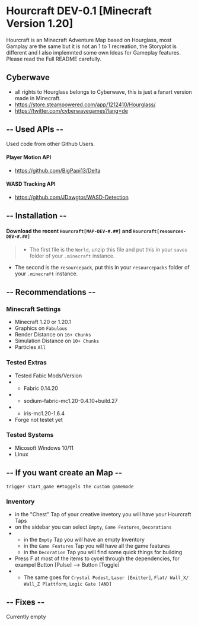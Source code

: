 # Hourcraft DEV-0.1 [Minecraft Version 1.20] 
Hourcraft is an Minecraft Adventure Map based on Hourglass, most Gamplay are the same but it is not an 1 to 1 recreation, the Storyplot is different and I also implemnted some own Ideas for Gameplay features. Please read the Full README carefully.  
>
## Cyberwave
- all rights to Hourglass belongs to Cyberwave, this is just a fanart version made in Minecraft.
- https://store.steampowered.com/app/1212410/Hourglass/
- https://twitter.com/cyberwavegames?lang=de
>
## -- Used APIs --
Used code from other Github Users.
>
#### Player Motion API
- https://github.com/BigPapi13/Delta
>
#### WASD Tracking API
- https://github.com/JDawgtor/WASD-Detection
>
>
## -- Installation --
#### Download the recent `Hourcraft[MAP-DEV-#.##]` and `Hourcraft[resources-DEV-#.##]` 
>
>- The first file is the `World`, unzip this file and put this in your `saves` folder of your `.minecraft` instance.
- The second is the `resourcepack`, put this in your `resourcepacks` folder of your `.minecraft` instance.
>
## -- Recommendations --
### Minecraft Settings
- Minecraft 1.20 or 1.20.1
- Graphics on `Fabulous`
- Render Distance on `16+ Chunks`
- Simulation Distance on `10+ Chunks`
- Particles `All`
  
### Tested Extras
- Tested Fabic Mods/Version
- - Fabric 0.14.20
- - sodium-fabric-mc1.20-0.4.10+build.27
- - iris-mc1.20-1.6.4
- Forge not testet yet

### Tested Systems
- Micosoft Windows 10/11
- Linux

## -- If you want create an Map --
```mcfunction
trigger start_game ##toggels the custom gamemode
```
### Inventory
- in the "Chest" Tap of your creative invetory you will have your Hourcraft Taps
- on the sidebar you can select `Empty`, `Game Features`, `Decorations`
- - in the `Empty` Tap you will have an empty Inventory
  - in the `Game Features` Tap you will have all the game features
  - in the `Decoration` Tap you will find some quick things for building
- Press F at most of the items to cycel through the dependencies, for exampel Button [Pulse] --> Button [Toggle]
- - The same goes for `Crystal Podest`, `Laser [Emitter]`, `Flat/ Wall_X/ Wall_Z Plattform`, `Logic Gate [AND]`

## -- Fixes --
Currently empty 
